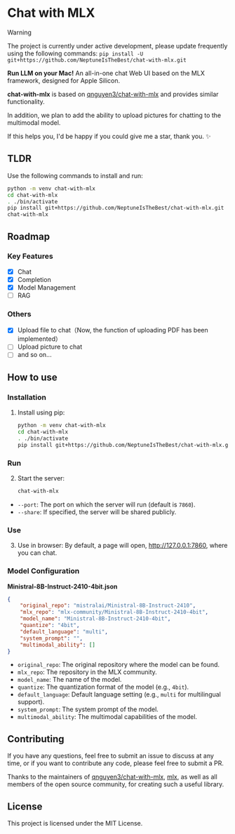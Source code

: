 # Chat with MLX

> [!Warning]
> The project is currently under active development, please update frequently using the following commands: `pip install -U git+https://github.com/NeptuneIsTheBest/chat-with-mlx.git`

**Run LLM on your Mac!** An all-in-one chat Web UI based on the MLX framework, designed for Apple Silicon.

**chat-with-mlx** is based on [qnguyen3/chat-with-mlx](https://github.com/qnguyen3/chat-with-mlx) and provides similar functionality.

In addition, we plan to add the ability to upload pictures for chatting to the multimodal model.

If this helps you, I'd be happy if you could give me a star, thank you. ✨

## TLDR
Use the following commands to install and run:
```bash
python -m venv chat-with-mlx
cd chat-with-mlx
. ./bin/activate
pip install git+https://github.com/NeptuneIsTheBest/chat-with-mlx.git
chat-with-mlx
```

## Roadmap

### Key Features
* [x] Chat
* [x] Completion
* [x] Model Management
* [ ] RAG

### Others
* [x] Upload file to chat（Now, the function of uploading PDF has been implemented）
* [ ] Upload picture to chat
* [ ] and so on...

## How to use

### Installation

1. Install using pip:
   ```bash
   python -m venv chat-with-mlx
   cd chat-with-mlx
   . ./bin/activate
   pip install git+https://github.com/NeptuneIsTheBest/chat-with-mlx.git
   ```

### Run

2. Start the server:
   ```bash
   chat-with-mlx
   ```

- `--port`: The port on which the server will run (default is `7860`).
- `--share`: If specified, the server will be shared publicly.

### Use

3. Use in browser: By default, a page will open, http://127.0.0.1:7860, where you can chat.

### Model Configuration

**Ministral-8B-Instruct-2410-4bit.json**
```json
{
    "original_repo": "mistralai/Ministral-8B-Instruct-2410",
    "mlx_repo": "mlx-community/Ministral-8B-Instruct-2410-4bit",
    "model_name": "Ministral-8B-Instruct-2410-4bit",
    "quantize": "4bit",
    "default_language": "multi",
    "system_prompt": "",
    "multimodal_ability": []
}
```

- `original_repo`: The original repository where the model can be found.
- `mlx_repo`: The repository in the MLX community.
- `model_name`: The name of the model.
- `quantize`: The quantization format of the model (e.g., `4bit`).
- `default_language`: Default language setting (e.g., `multi` for multilingual support).
- `system_prompt`: The system prompt of the model.
- `multimodal_ability`: The multimodal capabilities of the model.

## Contributing

If you have any questions, feel free to submit an issue to discuss at any time, or if you want to contribute any code, please feel free to submit a PR.

Thanks to the maintainers of [qnguyen3/chat-with-mlx](https://github.com/qnguyen3/chat-with-mlx), [mlx](https://github.com/ml-explore/mlx), as well as all members of the open source community, for creating such a useful library.

## License

This project is licensed under the MIT License.
